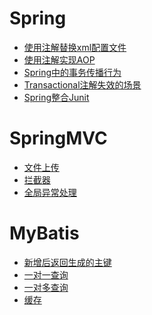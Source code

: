 # Spring
- <a href="../Spring/使用注解替换xml配置文件.md">使用注解替换xml配置文件</a>
- <a href="../Spring/使用注解实现AOP.md">使用注解实现AOP</a>
- <a href="../Spring/Spring中的事务传播行为.md">Spring中的事务传播行为</a>
- <a href="../Spring/Transactional注解失效的场景.md">Transactional注解失效的场景</a>
- <a href="../Spring/Spring整合Junit.md">Spring整合Junit</a>

# SpringMVC
- <a href="../SpringMVC/文件上传.md">文件上传</a>
- <a href="../SpringMVC/拦截器.md">拦截器</a>
- <a href="../SpringMVC/全局异常处理.md">全局异常处理</a>

# MyBatis
- <a href="../MyBatis/新增后返回生成的主键.md">新增后返回生成的主键</a>
- <a href="../MyBatis/一对一查询.md">一对一查询</a>
- <a href="../MyBatis/一对多查询.md">一对多查询</a>
- <a href="../MyBatis/缓存.md">缓存</a>
